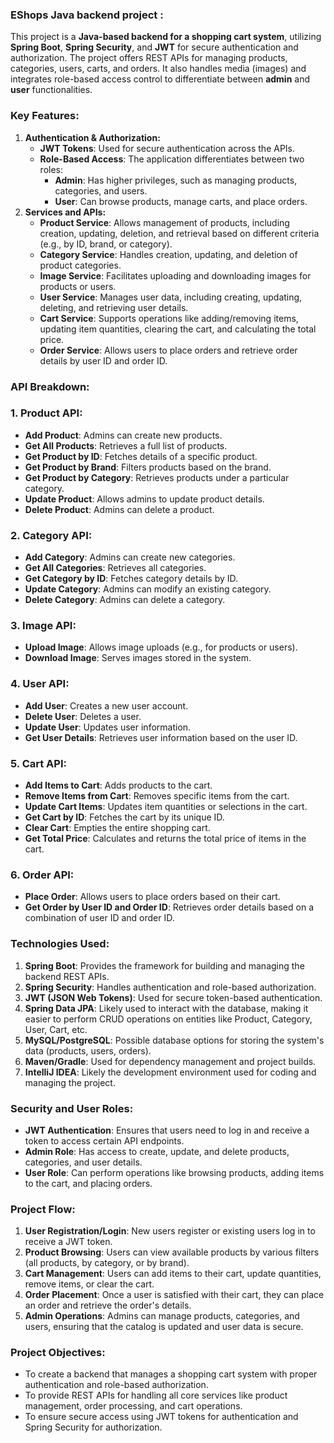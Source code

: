 ### **EShops Java backend project :**
This project is a **Java-based backend for a shopping cart system**, utilizing **Spring Boot**, **Spring Security**, and **JWT** for secure authentication and authorization. The project offers REST APIs for managing products, categories, users, carts, and orders. It also handles media (images) and integrates role-based access control to differentiate between **admin** and **user** functionalities.

### **Key Features:**

1. **Authentication & Authorization:**
    - **JWT Tokens**: Used for secure authentication across the APIs.
    - **Role-Based Access**: The application differentiates between two roles:
        - **Admin**: Has higher privileges, such as managing products, categories, and users.
        - **User**: Can browse products, manage carts, and place orders.
2. **Services and APIs:**
    - **Product Service**: Allows management of products, including creation, updating, deletion, and retrieval based on different criteria (e.g., by ID, brand, or category).
    - **Category Service**: Handles creation, updating, and deletion of product categories.
    - **Image Service**: Facilitates uploading and downloading images for products or users.
    - **User Service**: Manages user data, including creating, updating, deleting, and retrieving user details.
    - **Cart Service**: Supports operations like adding/removing items, updating item quantities, clearing the cart, and calculating the total price.
    - **Order Service**: Allows users to place orders and retrieve order details by user ID and order ID.

### **API Breakdown:**

### **1. Product API:**

- **Add Product**: Admins can create new products.
- **Get All Products**: Retrieves a full list of products.
- **Get Product by ID**: Fetches details of a specific product.
- **Get Product by Brand**: Filters products based on the brand.
- **Get Product by Category**: Retrieves products under a particular category.
- **Update Product**: Allows admins to update product details.
- **Delete Product**: Admins can delete a product.

### **2. Category API:**

- **Add Category**: Admins can create new categories.
- **Get All Categories**: Retrieves all categories.
- **Get Category by ID**: Fetches category details by ID.
- **Update Category**: Admins can modify an existing category.
- **Delete Category**: Admins can delete a category.

### **3. Image API:**

- **Upload Image**: Allows image uploads (e.g., for products or users).
- **Download Image**: Serves images stored in the system.

### **4. User API:**

- **Add User**: Creates a new user account.
- **Delete User**: Deletes a user.
- **Update User**: Updates user information.
- **Get User Details**: Retrieves user information based on the user ID.

### **5. Cart API:**

- **Add Items to Cart**: Adds products to the cart.
- **Remove Items from Cart**: Removes specific items from the cart.
- **Update Cart Items**: Updates item quantities or selections in the cart.
- **Get Cart by ID**: Fetches the cart by its unique ID.
- **Clear Cart**: Empties the entire shopping cart.
- **Get Total Price**: Calculates and returns the total price of items in the cart.

### **6. Order API:**

- **Place Order**: Allows users to place orders based on their cart.
- **Get Order by User ID and Order ID**: Retrieves order details based on a combination of user ID and order ID.

### **Technologies Used:**

1. **Spring Boot**: Provides the framework for building and managing the backend REST APIs.
2. **Spring Security**: Handles authentication and role-based authorization.
3. **JWT (JSON Web Tokens)**: Used for secure token-based authentication.
4. **Spring Data JPA**: Likely used to interact with the database, making it easier to perform CRUD operations on entities like Product, Category, User, Cart, etc.
5. **MySQL/PostgreSQL**: Possible database options for storing the system's data (products, users, orders).
6. **Maven/Gradle**: Used for dependency management and project builds.
7. **IntelliJ IDEA**: Likely the development environment used for coding and managing the project.

### **Security and User Roles:**

- **JWT Authentication**: Ensures that users need to log in and receive a token to access certain API endpoints.
- **Admin Role**: Has access to create, update, and delete products, categories, and user details.
- **User Role**: Can perform operations like browsing products, adding items to the cart, and placing orders.

### **Project Flow:**

1. **User Registration/Login**: New users register or existing users log in to receive a JWT token.
2. **Product Browsing**: Users can view available products by various filters (all products, by category, or by brand).
3. **Cart Management**: Users can add items to their cart, update quantities, remove items, or clear the cart.
4. **Order Placement**: Once a user is satisfied with their cart, they can place an order and retrieve the order's details.
5. **Admin Operations**: Admins can manage products, categories, and users, ensuring that the catalog is updated and user data is secure.

### **Project Objectives:**

- To create a backend that manages a shopping cart system with proper authentication and role-based authorization.
- To provide REST APIs for handling all core services like product management, order processing, and cart operations.
- To ensure secure access using JWT tokens for authentication and Spring Security for authorization.
